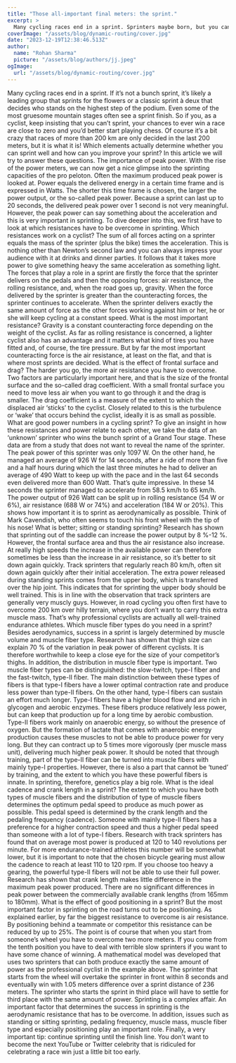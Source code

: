 ```yaml
---
title: "Those all-important final meters: the sprint."
excerpt: >
  Many cycling races end in a sprint. Sprinters maybe born, but you can train a proper sprint. Read all about it!
coverImage: "/assets/blog/dynamic-routing/cover.jpg"
date: "2023-12-19T12:38:46.513Z"
author:
  name: "Rohan Sharma"
  picture: "/assets/blog/authors/jj.jpeg"
ogImage:
  url: "/assets/blog/dynamic-routing/cover.jpg"
---
```


Many cycling races end in a sprint. If it’s not a bunch sprint, it’s likely a leading group that sprints for the flowers or a classic sprint à deux that decides who stands on the highest step of the podium. Even some of the most gruesome mountain stages often see a sprint finish. So if you, as a cyclist, keep insisting that you can’t sprint, your chances to ever win a race are close to zero and you’d better start playing chess. Of course it’s a bit crazy that races of more than 200 km are only decided in the last 200 meters, but it is what it is! Which elements actually determine whether you can sprint well and how can you improve your sprint? In this article we will try to answer these questions.
The importance of peak power.
With the rise of the power meters, we can now get a nice glimpse into the sprinting capacities of the pro peloton. Often the maximum produced peak power is looked at. Power equals the delivered energy in a certain time frame and is expressed in Watts. The shorter this time frame is chosen, the larger the power output, or the so-called peak power. Because a sprint can last up to 20 seconds, the delivered peak power over 1 second is not very meaningful. However, the peak power can say something about the acceleration and this is very important in sprinting. To dive deeper into this, we first have to look at which resistances have to be overcome in sprinting.
Which resistances work on a cyclist?
The sum of all forces acting on a sprinter equals the mass of the sprinter (plus the bike) times the acceleration. This is nothing other than Newton’s second law and you can always impress your audience with it at drinks and dinner parties. It follows that it takes more power to give something heavy the same acceleration as something light. The forces that play a role in a sprint are firstly the force that the sprinter delivers on the pedals and then the opposing forces: air resistance, the rolling resistance, and, when the road goes up, gravity. When the force delivered by the sprinter is greater than the counteracting forces, the sprinter continues to accelerate. When the sprinter delivers exactly the same amount of force as the other forces working against him or her, he or she will keep cycling at a constant speed.
What is the most important resistance?
Gravity is a constant counteracting force depending on the weight of the cyclist. As far as rolling resistance is concerned, a lighter cyclist also has an advantage and it matters what kind of tires you have fitted and, of course, the tire pressure. But by far the most important counteracting force is the air resistance, at least on the flat, and that is where most sprints are decided.
What is the effect of frontal surface and drag?
The harder you go, the more air resistance you have to overcome. Two factors are particularly important here, and that is the size of the frontal surface and the so-called drag coefficient. With a small frontal surface you need to move less air when you want to go through it and the drag is smaller. The drag coefficient is a measure of the extent to which the displaced air ‘sticks’ to the cyclist. Closely related to this is the turbulence or ‘wake’ that occurs behind the cyclist, ideally it is as small as possible.
What are good power numbers in a cycling sprint?
To give an insight in how these resistances and power relate to each other, we take the data of an ‘unknown’ sprinter who wins the bunch sprint of a Grand Tour stage. These data are from a study that does not want to reveal the name of the sprinter. The peak power of this sprinter was only 1097 W. On the other hand, he managed an average of 926 W for 14 seconds, after a ride of more than five and a half hours during which the last three minutes he had to deliver an average of 490 Watt to keep up with the pace and in the last 64 seconds even delivered more than 600 Watt. That’s quite impressive. In these 14 seconds the sprinter managed to accelerate from 58.5 km/h to 65 km/h. The power output of 926 Watt can be split up in rolling resistance (54 W or 6%), air resistance (688 W or 74%) and acceleration (184 W or 20%). This shows how important it is to sprint as aerodynamically as possible. Think of Mark Cavendish, who often seems to touch his front wheel with the tip of his nose!
What is better; sitting or standing sprinting?
Research has shown that sprinting out of the saddle can increase the power output by 8 %-12 %. However, the frontal surface area and thus the air resistance also increase. At really high speeds the increase in the available power can therefore sometimes be less than the increase in air resistance, so it’s better to sit down again quickly. Track sprinters that regularly reach 80 km/h, often sit down again quickly after their initial acceleration. The extra power released during standing sprints comes from the upper body, which is transferred over the hip joint. This indicates that for sprinting the upper body should be well trained. This is in line with the observation that track sprinters are generally very muscly guys. However, in road cycling you often first have to overcome 200 km over hilly terrain, where you don’t want to carry this extra muscle mass. That’s why professional cyclists are actually all well-trained endurance athletes.
Which muscle fiber types do you need in a sprint?
Besides aerodynamics, success in a sprint is largely determined by muscle volume and muscle fiber type. Research has shown that thigh size can explain 70 % of the variation in peak power of different cyclists. It is therefore worthwhile to keep a close eye for the size of your competitor’s thighs. In addition, the distribution in muscle fiber type is important. Two muscle fiber types can be distinguished: the slow-twitch, type-I fiber and the fast-twitch, type-II fiber.
The main distinction between these types of fibers is that type-I fibers have a lower optimal contraction rate and produce less power than type-II fibers. On the other hand, type-I fibers can sustain an effort much longer. Type-I fibers have a higher blood flow and are rich in glycogen and aerobic enzymes. These fibers produce relatively less power, but can keep that production up for a long time by aerobic combustion. Type-II fibers work mainly on anaerobic energy, so without the presence of oxygen. But the formation of lactate that comes with anaerobic energy production causes these muscles to not be able to produce power for very long. But they can contract up to 5 times more vigorously (per muscle mass unit), delivering much higher peak power. It should be noted that through training, part of the type-II fiber can be turned into muscle fibers with mainly type-I properties. However, there is also a part that cannot be ‘tuned’ by training, and the extent to which you have these powerful fibers is innate. In sprinting, therefore, genetics play a big role.
What is the ideal cadence and crank length in a sprint?
The extent to which you have both types of muscle fibers and the distribution of type of muscle fibers determines the optimum pedal speed to produce as much power as possible. This pedal speed is determined by the crank length and the pedaling frequency (cadence). Someone with mainly type-II fibers has a preference for a higher contraction speed and thus a higher pedal speed than someone with a lot of type-I fibers. Research with track sprinters has found that on average most power is produced at 120 to 140 revolutions per minute. For more endurance-trained athletes this number will be somewhat lower, but it is important to note that the chosen bicycle gearing must allow the cadence to reach at least 110 to 120 rpm. If you choose too heavy a gearing, the powerful type-II fibers will not be able to use their full power. Research has shown that crank length makes little difference in the maximum peak power produced. There are no significant differences in peak power between the commercially available crank lengths (from 165mm to 180mm).
What is the effect of good positioning in a sprint?
But the most important factor in sprinting on the road turns out to be positioning. As explained earlier, by far the biggest resistance to overcome is air resistance. By positioning behind a teammate or competitor this resistance can be reduced by up to 25%. The point is of course that when you start from someone’s wheel you have to overcome two more meters. If you come from the tenth position you have to deal with terrible slow sprinters if you want to have some chance of winning. A mathematical model was developed that uses two sprinters that can both produce exactly the same amount of power as the professional cyclist in the example above. The sprinter that starts from the wheel will overtake the sprinter in front within 8 seconds and eventually win with 1.05 meters difference over a sprint distance of 236 meters. The sprinter who starts the sprint in third place will have to settle for third place with the same amount of power.
Sprinting is a complex affair. An important factor that determines the success in sprinting is the aerodynamic resistance that has to be overcome. In addition, issues such as standing or sitting sprinting, pedaling frequency, muscle mass, muscle fiber type and especially positioning play an important role. Finally, a very important tip: continue sprinting until the finish line. You don’t want to become the next YouTube or Twitter celebrity that is ridiculed for celebrating a race win just a little bit too early.